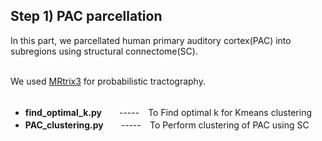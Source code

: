 ## Step 1) PAC parcellation ##
In this part, we parcellated human primary auditory cortex(PAC) into subregions using structural connectome(SC).<br /><br />

We used [MRtrix3](https://www.mrtrix.org/) for probabilistic tractography.<br /><br />

- **find_optimal_k.py**　　-----　To Find optimal k for Kmeans clustering<br />
- **PAC_clustering.py**　　-----　To Perform clustering of PAC using SC<br /><br />
